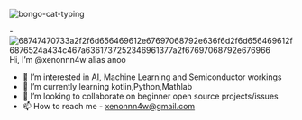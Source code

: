 ![bongo-cat-typing](https://github.com/xenonnn4w/xenonnn4w/assets/139516059/9be42199-9799-44f2-9438-5d4f2d4a107e)

-![68747470733a2f2f6d656469612e67697068792e636f6d2f6d656469612f6876524a434c467a6361737252346961377a2f67697068792e676966](https://github.com/xenonnn4w/xenonnn4w/assets/139516059/286c8b43-74f4-452b-8b02-bc1ab20c7285)
  Hi, I’m @xenonnn4w alias anoo
- 👀 I’m interested in AI, Machine Learning  and Semiconductor workings 
- 🌱 I’m currently learning kotlin,Python,Mathlab
- 💞️ I’m looking to collaborate on beginner open source projects/issues
- 📫 How to reach me - xenonnn4w@gmail.com

<!---
xenonnn4w/xenonnn4w is a ✨ special ✨ repository because its `README.md` (this file) appears on your GitHub profile.
You can click the Preview link to take a look at your changes.
--->
